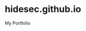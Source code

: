 # hidesec.github.io
My Portfolio

<!--/////////////////////////////////////////////
 // Edit & Design by White Bear (@howaitokuma).//
 // Raihan Hafiizh Qurratu'Ain                 //
///////////////////////////////////////////////// -->
